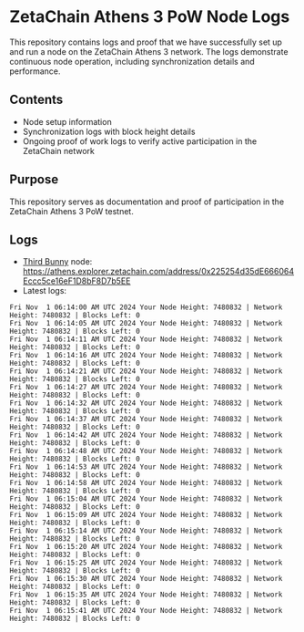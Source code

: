 # ZetaChain Athens 3 PoW Node Logs
This repository contains logs and proof that we have successfully set up and run a node on the ZetaChain Athens 3 network. The logs demonstrate continuous node operation, including synchronization details and performance.

## Contents
- Node setup information
- Synchronization logs with block height details
- Ongoing proof of work logs to verify active participation in the ZetaChain network

## Purpose
This repository serves as documentation and proof of participation in the ZetaChain Athens 3 PoW testnet.

## Logs

- [Third Bunny](https://thirdbunny.xyz/) node: https://athens.explorer.zetachain.com/address/0x225254d35dE666064Eccc5ce16eF1D8bF8D7b5EE
- Latest logs:
```
Fri Nov  1 06:14:00 AM UTC 2024 Your Node Height: 7480832 | Network Height: 7480832 | Blocks Left: 0
Fri Nov  1 06:14:05 AM UTC 2024 Your Node Height: 7480832 | Network Height: 7480832 | Blocks Left: 0
Fri Nov  1 06:14:11 AM UTC 2024 Your Node Height: 7480832 | Network Height: 7480832 | Blocks Left: 0
Fri Nov  1 06:14:16 AM UTC 2024 Your Node Height: 7480832 | Network Height: 7480832 | Blocks Left: 0
Fri Nov  1 06:14:21 AM UTC 2024 Your Node Height: 7480832 | Network Height: 7480832 | Blocks Left: 0
Fri Nov  1 06:14:27 AM UTC 2024 Your Node Height: 7480832 | Network Height: 7480832 | Blocks Left: 0
Fri Nov  1 06:14:32 AM UTC 2024 Your Node Height: 7480832 | Network Height: 7480832 | Blocks Left: 0
Fri Nov  1 06:14:37 AM UTC 2024 Your Node Height: 7480832 | Network Height: 7480832 | Blocks Left: 0
Fri Nov  1 06:14:42 AM UTC 2024 Your Node Height: 7480832 | Network Height: 7480832 | Blocks Left: 0
Fri Nov  1 06:14:48 AM UTC 2024 Your Node Height: 7480832 | Network Height: 7480832 | Blocks Left: 0
Fri Nov  1 06:14:53 AM UTC 2024 Your Node Height: 7480832 | Network Height: 7480832 | Blocks Left: 0
Fri Nov  1 06:14:58 AM UTC 2024 Your Node Height: 7480832 | Network Height: 7480832 | Blocks Left: 0
Fri Nov  1 06:15:04 AM UTC 2024 Your Node Height: 7480832 | Network Height: 7480832 | Blocks Left: 0
Fri Nov  1 06:15:09 AM UTC 2024 Your Node Height: 7480832 | Network Height: 7480832 | Blocks Left: 0
Fri Nov  1 06:15:14 AM UTC 2024 Your Node Height: 7480832 | Network Height: 7480832 | Blocks Left: 0
Fri Nov  1 06:15:20 AM UTC 2024 Your Node Height: 7480832 | Network Height: 7480832 | Blocks Left: 0
Fri Nov  1 06:15:25 AM UTC 2024 Your Node Height: 7480832 | Network Height: 7480832 | Blocks Left: 0
Fri Nov  1 06:15:30 AM UTC 2024 Your Node Height: 7480832 | Network Height: 7480832 | Blocks Left: 0
Fri Nov  1 06:15:35 AM UTC 2024 Your Node Height: 7480832 | Network Height: 7480832 | Blocks Left: 0
Fri Nov  1 06:15:41 AM UTC 2024 Your Node Height: 7480832 | Network Height: 7480832 | Blocks Left: 0
```
